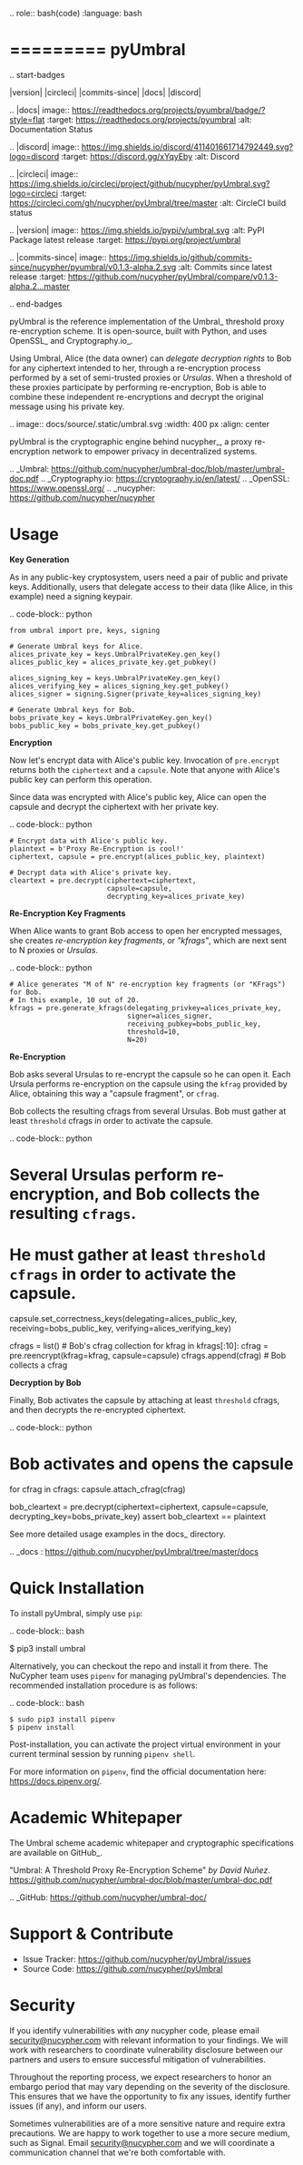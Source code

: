 .. role:: bash(code)
   :language: bash

=========
pyUmbral
=========

.. start-badges

|version|  |circleci| |commits-since| |docs| |discord|

.. |docs| image:: https://readthedocs.org/projects/pyumbral/badge/?style=flat
    :target: https://readthedocs.org/projects/pyumbral
    :alt: Documentation Status

.. |discord| image:: https://img.shields.io/discord/411401661714792449.svg?logo=discord
    :target: https://discord.gg/xYqyEby
    :alt: Discord

.. |circleci| image:: https://img.shields.io/circleci/project/github/nucypher/pyUmbral.svg?logo=circleci
    :target: https://circleci.com/gh/nucypher/pyUmbral/tree/master
    :alt: CircleCI build status

.. |version| image:: https://img.shields.io/pypi/v/umbral.svg
    :alt: PyPI Package latest release
    :target: https://pypi.org/project/umbral

.. |commits-since| image:: https://img.shields.io/github/commits-since/nucypher/pyumbral/v0.1.3-alpha.2.svg
    :alt: Commits since latest release
    :target: https://github.com/nucypher/pyUmbral/compare/v0.1.3-alpha.2...master

.. end-badges

pyUmbral is the reference implementation of the Umbral_ threshold proxy re-encryption scheme.
It is open-source, built with Python, and uses OpenSSL_ and Cryptography.io_.

Using Umbral, Alice (the data owner) can *delegate decryption rights* to Bob for
any ciphertext intended to her, through a re-encryption process performed by a
set of semi-trusted proxies or *Ursulas*. When a threshold of these proxies
participate by performing re-encryption, Bob is able to combine these independent
re-encryptions and decrypt the original message using his private key.

.. image:: docs/source/.static/umbral.svg
  :width: 400 px
  :align: center

pyUmbral is the cryptographic engine behind nucypher_,
a proxy re-encryption network to empower privacy in decentralized systems.

.. _Umbral: https://github.com/nucypher/umbral-doc/blob/master/umbral-doc.pdf
.. _Cryptography.io: https://cryptography.io/en/latest/
.. _OpenSSL: https://www.openssl.org/
.. _nucypher: https://github.com/nucypher/nucypher

Usage
=====

**Key Generation**

As in any public-key cryptosystem, users need a pair of public and private keys.
Additionally, users that delegate access to their data (like Alice, in this example) need a signing keypair.

.. code-block:: python

    from umbral import pre, keys, signing

    # Generate Umbral keys for Alice.
    alices_private_key = keys.UmbralPrivateKey.gen_key()
    alices_public_key = alices_private_key.get_pubkey()

    alices_signing_key = keys.UmbralPrivateKey.gen_key()
    alices_verifying_key = alices_signing_key.get_pubkey()
    alices_signer = signing.Signer(private_key=alices_signing_key)

    # Generate Umbral keys for Bob.
    bobs_private_key = keys.UmbralPrivateKey.gen_key()
    bobs_public_key = bobs_private_key.get_pubkey()


**Encryption**

Now let's encrypt data with Alice's public key.
Invocation of ``pre.encrypt`` returns both the ``ciphertext`` and a ``capsule``.
Note that anyone with Alice's public key can perform this operation.

Since data was encrypted with Alice's public key,
Alice can open the capsule and decrypt the ciphertext with her private key.


.. code-block:: python

    # Encrypt data with Alice's public key.
    plaintext = b'Proxy Re-Encryption is cool!'
    ciphertext, capsule = pre.encrypt(alices_public_key, plaintext)

    # Decrypt data with Alice's private key.
    cleartext = pre.decrypt(ciphertext=ciphertext, 
                            capsule=capsule, 
                            decrypting_key=alices_private_key)


**Re-Encryption Key Fragments**

When Alice wants to grant Bob access to open her encrypted messages,
she creates *re-encryption key fragments*, or *"kfrags"*,
which are next sent to N proxies or *Ursulas*.

.. code-block:: python

    # Alice generates "M of N" re-encryption key fragments (or "KFrags") for Bob.
    # In this example, 10 out of 20.
    kfrags = pre.generate_kfrags(delegating_privkey=alices_private_key,
                                 signer=alices_signer,
                                 receiving_pubkey=bobs_public_key,
                                 threshold=10,
                                 N=20)


**Re-Encryption**

Bob asks several Ursulas to re-encrypt the capsule so he can open it.
Each Ursula performs re-encryption on the capsule using the ``kfrag``
provided by Alice, obtaining this way a "capsule fragment", or ``cfrag``.

Bob collects the resulting cfrags from several Ursulas.
Bob must gather at least ``threshold`` cfrags in order to activate the capsule.

.. code-block:: python

  # Several Ursulas perform re-encryption, and Bob collects the resulting `cfrags`.
  # He must gather at least `threshold` `cfrags` in order to activate the capsule.

  capsule.set_correctness_keys(delegating=alices_public_key,
                               receiving=bobs_public_key,
                               verifying=alices_verifying_key)

  cfrags = list()           # Bob's cfrag collection
  for kfrag in kfrags[:10]:
    cfrag = pre.reencrypt(kfrag=kfrag, capsule=capsule)
    cfrags.append(cfrag)    # Bob collects a cfrag


**Decryption by Bob**

Finally, Bob activates the capsule by attaching at least ``threshold`` cfrags,
and then decrypts the re-encrypted ciphertext.

.. code-block:: python

  # Bob activates and opens the capsule
  for cfrag in cfrags:
    capsule.attach_cfrag(cfrag)

  bob_cleartext = pre.decrypt(ciphertext=ciphertext, 
                              capsule=capsule, 
                              decrypting_key=bobs_private_key)
  assert bob_cleartext == plaintext

See more detailed usage examples in the docs_ directory.

.. _docs : https://github.com/nucypher/pyUmbral/tree/master/docs


Quick Installation
==================

To install pyUmbral, simply use ``pip``:

.. code-block:: bash

  $ pip3 install umbral


Alternatively, you can checkout the repo and install it from there. 
The NuCypher team uses ``pipenv`` for managing pyUmbral's dependencies.
The recommended installation procedure is as follows:

.. code-block:: bash

    $ sudo pip3 install pipenv
    $ pipenv install

Post-installation, you can activate the project virtual environment
in your current terminal session by running ``pipenv shell``.

For more information on ``pipenv``, find the official documentation here: https://docs.pipenv.org/.


Academic Whitepaper
====================

The Umbral scheme academic whitepaper and cryptographic specifications
are available on GitHub_.

  "Umbral: A Threshold Proxy Re-Encryption Scheme"
  *by David Nuñez*.
  https://github.com/nucypher/umbral-doc/blob/master/umbral-doc.pdf

.. _GitHub: https://github.com/nucypher/umbral-doc/


Support & Contribute
=====================

- Issue Tracker: https://github.com/nucypher/pyUmbral/issues
- Source Code: https://github.com/nucypher/pyUmbral


Security
========

If you identify vulnerabilities with _any_ nucypher code,
please email security@nucypher.com with relevant information to your findings.
We will work with researchers to coordinate vulnerability disclosure between our partners
and users to ensure successful mitigation of vulnerabilities.

Throughout the reporting process,
we expect researchers to honor an embargo period that may vary depending on the severity of the disclosure.
This ensures that we have the opportunity to fix any issues, identify further issues (if any), and inform our users.

Sometimes vulnerabilities are of a more sensitive nature and require extra precautions.
We are happy to work together to use a more secure medium, such as Signal.
Email security@nucypher.com and we will coordinate a communication channel that we're both comfortable with.
